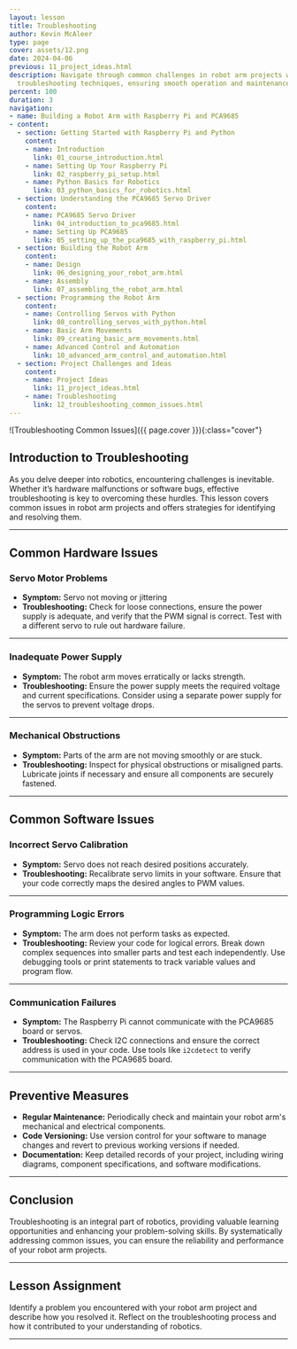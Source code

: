 ```yaml
---
layout: lesson
title: Troubleshooting
author: Kevin McAleer
type: page
cover: assets/12.png
date: 2024-04-06
previous: 11_project_ideas.html
description: Navigate through common challenges in robot arm projects with effective
  troubleshooting techniques, ensuring smooth operation and maintenance.
percent: 100
duration: 3
navigation:
- name: Building a Robot Arm with Raspberry Pi and PCA9685
- content:
  - section: Getting Started with Raspberry Pi and Python
    content:
    - name: Introduction
      link: 01_course_introduction.html
    - name: Setting Up Your Raspberry Pi
      link: 02_raspberry_pi_setup.html
    - name: Python Basics for Robotics
      link: 03_python_basics_for_robotics.html
  - section: Understanding the PCA9685 Servo Driver
    content:
    - name: PCA9685 Servo Driver
      link: 04_introduction_to_pca9685.html
    - name: Setting Up PCA9685
      link: 05_setting_up_the_pca9685_with_raspberry_pi.html
  - section: Building the Robot Arm
    content:
    - name: Design
      link: 06_designing_your_robot_arm.html
    - name: Assembly
      link: 07_assembling_the_robot_arm.html
  - section: Programming the Robot Arm
    content:
    - name: Controlling Servos with Python
      link: 08_controlling_servos_with_python.html
    - name: Basic Arm Movements
      link: 09_creating_basic_arm_movements.html
    - name: Advanced Control and Automation
      link: 10_advanced_arm_control_and_automation.html
  - section: Project Challenges and Ideas
    content:
    - name: Project Ideas
      link: 11_project_ideas.html
    - name: Troubleshooting
      link: 12_troubleshooting_common_issues.html
---
```



![Troubleshooting Common Issues]({{ page.cover }}){:class="cover"}

## Introduction to Troubleshooting

As you delve deeper into robotics, encountering challenges is inevitable. Whether it’s hardware malfunctions or software bugs, effective troubleshooting is key to overcoming these hurdles. This lesson covers common issues in robot arm projects and offers strategies for identifying and resolving them.

---

## Common Hardware Issues

### Servo Motor Problems

- **Symptom:** Servo not moving or jittering
- **Troubleshooting:** Check for loose connections, ensure the power supply is adequate, and verify that the PWM signal is correct. Test with a different servo to rule out hardware failure.

---

### Inadequate Power Supply

- **Symptom:** The robot arm moves erratically or lacks strength.
- **Troubleshooting:** Ensure the power supply meets the required voltage and current specifications. Consider using a separate power supply for the servos to prevent voltage drops.

---

### Mechanical Obstructions

- **Symptom:** Parts of the arm are not moving smoothly or are stuck.
- **Troubleshooting:** Inspect for physical obstructions or misaligned parts. Lubricate joints if necessary and ensure all components are securely fastened.

---

## Common Software Issues

### Incorrect Servo Calibration

- **Symptom:** Servo does not reach desired positions accurately.
- **Troubleshooting:** Recalibrate servo limits in your software. Ensure that your code correctly maps the desired angles to PWM values.

---

### Programming Logic Errors

- **Symptom:** The arm does not perform tasks as expected.
- **Troubleshooting:** Review your code for logical errors. Break down complex sequences into smaller parts and test each independently. Use debugging tools or print statements to track variable values and program flow.

---

### Communication Failures

- **Symptom:** The Raspberry Pi cannot communicate with the PCA9685 board or servos.
- **Troubleshooting:** Check I2C connections and ensure the correct address is used in your code. Use tools like `i2cdetect` to verify communication with the PCA9685 board.

---

## Preventive Measures

- **Regular Maintenance:** Periodically check and maintain your robot arm's mechanical and electrical components.
- **Code Versioning:** Use version control for your software to manage changes and revert to previous working versions if needed.
- **Documentation:** Keep detailed records of your project, including wiring diagrams, component specifications, and software modifications.

---

## Conclusion

Troubleshooting is an integral part of robotics, providing valuable learning opportunities and enhancing your problem-solving skills. By systematically addressing common issues, you can ensure the reliability and performance of your robot arm projects.

---

## Lesson Assignment

Identify a problem you encountered with your robot arm project and describe how you resolved it. Reflect on the troubleshooting process and how it contributed to your understanding of robotics.

---
